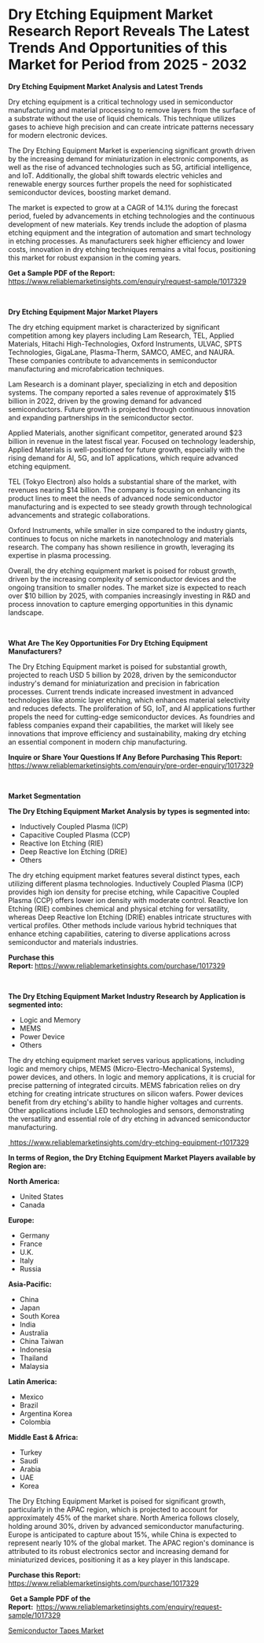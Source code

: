 <p><h1>Dry Etching Equipment Market Research Report Reveals The Latest Trends And Opportunities of this Market for Period from 2025 - 2032</h1></p><p><strong>Dry Etching Equipment Market Analysis and Latest Trends</strong></p>
<p><p>Dry etching equipment is a critical technology used in semiconductor manufacturing and material processing to remove layers from the surface of a substrate without the use of liquid chemicals. This technique utilizes gases to achieve high precision and can create intricate patterns necessary for modern electronic devices. </p><p>The Dry Etching Equipment Market is experiencing significant growth driven by the increasing demand for miniaturization in electronic components, as well as the rise of advanced technologies such as 5G, artificial intelligence, and IoT. Additionally, the global shift towards electric vehicles and renewable energy sources further propels the need for sophisticated semiconductor devices, boosting market demand. </p><p>The market is expected to grow at a CAGR of 14.1% during the forecast period, fueled by advancements in etching technologies and the continuous development of new materials. Key trends include the adoption of plasma etching equipment and the integration of automation and smart technology in etching processes. As manufacturers seek higher efficiency and lower costs, innovation in dry etching techniques remains a vital focus, positioning this market for robust expansion in the coming years.</p></p>
<p><strong>Get a Sample PDF of the Report:&nbsp;</strong> <a href="https://www.reliablemarketinsights.com/enquiry/request-sample/1017329?utm_campaign=2981&utm_medium=2&utm_source=Github&utm_content=ia&utm_term=06042025&utm_id=dry-etching-equipment">https://www.reliablemarketinsights.com/enquiry/request-sample/1017329</a></p>
<p>&nbsp;</p>
<p><strong>Dry Etching Equipment Major Market Players</strong></p>
<p><p>The dry etching equipment market is characterized by significant competition among key players including Lam Research, TEL, Applied Materials, Hitachi High-Technologies, Oxford Instruments, ULVAC, SPTS Technologies, GigaLane, Plasma-Therm, SAMCO, AMEC, and NAURA. These companies contribute to advancements in semiconductor manufacturing and microfabrication techniques.</p><p>Lam Research is a dominant player, specializing in etch and deposition systems. The company reported a sales revenue of approximately $15 billion in 2022, driven by the growing demand for advanced semiconductors. Future growth is projected through continuous innovation and expanding partnerships in the semiconductor sector.</p><p>Applied Materials, another significant competitor, generated around $23 billion in revenue in the latest fiscal year. Focused on technology leadership, Applied Materials is well-positioned for future growth, especially with the rising demand for AI, 5G, and IoT applications, which require advanced etching equipment.</p><p>TEL (Tokyo Electron) also holds a substantial share of the market, with revenues nearing $14 billion. The company is focusing on enhancing its product lines to meet the needs of advanced node semiconductor manufacturing and is expected to see steady growth through technological advancements and strategic collaborations.</p><p>Oxford Instruments, while smaller in size compared to the industry giants, continues to focus on niche markets in nanotechnology and materials research. The company has shown resilience in growth, leveraging its expertise in plasma processing.</p><p>Overall, the dry etching equipment market is poised for robust growth, driven by the increasing complexity of semiconductor devices and the ongoing transition to smaller nodes. The market size is expected to reach over $10 billion by 2025, with companies increasingly investing in R&D and process innovation to capture emerging opportunities in this dynamic landscape.</p></p>
<p>&nbsp;</p>
<p><strong>What Are The Key Opportunities For Dry Etching Equipment Manufacturers?</strong></p>
<p><p>The Dry Etching Equipment market is poised for substantial growth, projected to reach USD 5 billion by 2028, driven by the semiconductor industry's demand for miniaturization and precision in fabrication processes. Current trends indicate increased investment in advanced technologies like atomic layer etching, which enhances material selectivity and reduces defects. The proliferation of 5G, IoT, and AI applications further propels the need for cutting-edge semiconductor devices. As foundries and fabless companies expand their capabilities, the market will likely see innovations that improve efficiency and sustainability, making dry etching an essential component in modern chip manufacturing.</p></p>
<p><strong>Inquire or Share Your Questions If Any Before Purchasing This Report:</strong> <a href="https://www.reliablemarketinsights.com/enquiry/pre-order-enquiry/1017329?utm_campaign=2981&utm_medium=2&utm_source=Github&utm_content=ia&utm_term=06042025&utm_id=dry-etching-equipment">https://www.reliablemarketinsights.com/enquiry/pre-order-enquiry/1017329</a></p>
<p>&nbsp;</p>
<p><strong>Market Segmentation</strong></p>
<p><strong>The Dry Etching Equipment Market Analysis by types is segmented into:</strong></p>
<p><ul><li>Inductively Coupled Plasma (ICP)</li><li>Capacitive Coupled Plasma (CCP)</li><li>Reactive Ion Etching (RIE)</li><li>Deep Reactive Ion Etching (DRIE)</li><li>Others</li></ul></p>
<p><p>The dry etching equipment market features several distinct types, each utilizing different plasma technologies. Inductively Coupled Plasma (ICP) provides high ion density for precise etching, while Capacitive Coupled Plasma (CCP) offers lower ion density with moderate control. Reactive Ion Etching (RIE) combines chemical and physical etching for versatility, whereas Deep Reactive Ion Etching (DRIE) enables intricate structures with vertical profiles. Other methods include various hybrid techniques that enhance etching capabilities, catering to diverse applications across semiconductor and materials industries.</p></p>
<p><strong>Purchase this Report:&nbsp;</strong><a href="https://www.reliablemarketinsights.com/purchase/1017329?utm_campaign=2981&utm_medium=2&utm_source=Github&utm_content=ia&utm_term=06042025&utm_id=dry-etching-equipment">https://www.reliablemarketinsights.com/purchase/1017329</a></p>
<p>&nbsp;</p>
<p><strong>The Dry Etching Equipment Market Industry Research by Application is segmented into:</strong></p>
<p><ul><li>Logic and Memory</li><li>MEMS</li><li>Power Device</li><li>Others</li></ul></p>
<p><p>The dry etching equipment market serves various applications, including logic and memory chips, MEMS (Micro-Electro-Mechanical Systems), power devices, and others. In logic and memory applications, it is crucial for precise patterning of integrated circuits. MEMS fabrication relies on dry etching for creating intricate structures on silicon wafers. Power devices benefit from dry etching's ability to handle higher voltages and currents. Other applications include LED technologies and sensors, demonstrating the versatility and essential role of dry etching in advanced semiconductor manufacturing.</p></p>
<p><a href="https://www.reliablemarketinsights.com/dry-etching-equipment-r1017329?utm_campaign=2981&utm_medium=2&utm_source=Github&utm_content=ia&utm_term=06042025&utm_id=dry-etching-equipment">&nbsp;https://www.reliablemarketinsights.com/dry-etching-equipment-r1017329</a></p>
<p><strong>In terms of Region, the Dry Etching Equipment Market Players available by Region are:</strong></p>
<p>
    <p> <strong> North America: </strong>
        <ul>
            <li>United States</li>
            <li>Canada</li>
        </ul>
        </p> 
    <p> <strong> Europe: </strong>
        <ul>
            <li>Germany</li>
            <li>France</li>
            <li>U.K.</li>
            <li>Italy</li>
            <li>Russia</li>
        </ul>
        </p> 
    <p> <strong> Asia-Pacific: </strong>
        <ul>
            <li>China</li>
            <li>Japan</li>
            <li>South Korea</li>
            <li>India</li>
            <li>Australia</li>
            <li>China Taiwan</li>
            <li>Indonesia</li>
            <li>Thailand</li>
            <li>Malaysia</li>
        </ul>
        </p> 
    <p> <strong> Latin America: </strong>
        <ul>
            <li>Mexico</li>
            <li>Brazil</li>
            <li>Argentina Korea</li>
            <li>Colombia</li>
        </ul>
        </p> 
    <p> <strong> Middle East & Africa: </strong>
        <ul>
            <li>Turkey</li>
            <li>Saudi</li>
            <li>Arabia</li>
            <li>UAE</li>
            <li>Korea</li>
        </ul>
    </p>
    </p>
<p><p>The Dry Etching Equipment Market is poised for significant growth, particularly in the APAC region, which is projected to account for approximately 45% of the market share. North America follows closely, holding around 30%, driven by advanced semiconductor manufacturing. Europe is anticipated to capture about 15%, while China is expected to represent nearly 10% of the global market. The APAC region's dominance is attributed to its robust electronics sector and increasing demand for miniaturized devices, positioning it as a key player in this landscape.</p></p>
<p><strong>Purchase this Report: </strong><a href="https://www.reliablemarketinsights.com/purchase/1017329?utm_campaign=2981&utm_medium=2&utm_source=Github&utm_content=ia&utm_term=06042025&utm_id=dry-etching-equipment">https://www.reliablemarketinsights.com/purchase/1017329</a></p>
<p>&nbsp;<strong>Get a Sample PDF of the Report:&nbsp;&nbsp;</strong><a href="https://www.reliablemarketinsights.com/enquiry/request-sample/1017329?utm_campaign=2981&utm_medium=2&utm_source=Github&utm_content=ia&utm_term=06042025&utm_id=dry-etching-equipment">https://www.reliablemarketinsights.com/enquiry/request-sample/1017329</a></p>
<p><strong></strong></p>
<p><p><a href="https://github.com/nibbsmantji/Market-Research-Report-List-1/blob/main/semiconductor-tapes-market.md?utm_campaign=2981&utm_medium=2&utm_source=Github&utm_content=ia&utm_term=06042025&utm_id=dry-etching-equipment">Semiconductor Tapes Market</a></p></p>
